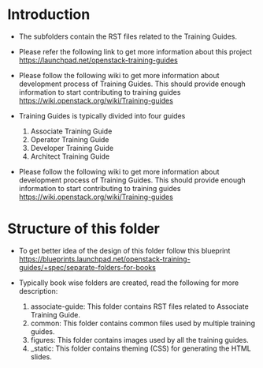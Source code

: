 Introduction
============

* The subfolders contain the RST files related to the Training Guides.
* Please refer the following link to get more information about this project
  https://launchpad.net/openstack-training-guides
* Please follow the following wiki to get more information about development
  process of Training Guides. This should provide enough information to start
  contributing to training guides
  https://wiki.openstack.org/wiki/Training-guides

* Training Guides is typically divided into four guides

    1. Associate Training Guide
    2. Operator Training Guide
    3. Developer Training Guide
    4. Architect Training Guide

* Please follow the following wiki to get more information about development
  process of Training Guides. This should provide enough information to start
  contributing to training guides
  https://wiki.openstack.org/wiki/Training-guides


Structure of this folder
========================

* To get better idea of the design of this folder follow this blueprint
  https://blueprints.launchpad.net/openstack-training-guides/+spec/separate-folders-for-books
* Typically book wise folders are created, read the following for more
  description:

    1. associate-guide: This folder contains RST files related to Associate
       Training Guide.
    2. common: This folder contains common files used by multiple training
       guides.
    3. figures: This folder contains images used by all the training guides.
    4. _static: This folder contains theming (CSS) for generating the HTML
       slides.
